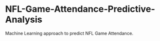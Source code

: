 # NFL-Game-Attendance-Predictive-Analysis
Machine Learning approach to predict NFL Game Attendance.
